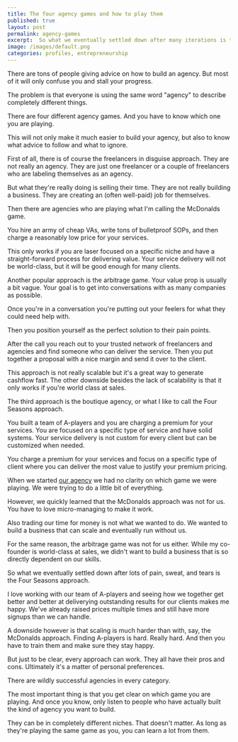 ```yaml
---
title: The four agency games and how to play them
published: true
layout: post
permalink: agency-games
excerpt:  So what we eventually settled down after many iterations is the Four Seasons approach.
image: /images/default.png
categories: profiles, entrepreneurship
---
```



There are tons of people giving advice on how to build an agency. But most of it will only confuse you and stall your progress.

The problem is that everyone is using the same word "agency" to describe completely different things.

There are four different agency games. And you have to know which one you are playing.

This will not only make it much easier to build your agency, but also to know what advice to follow and what to ignore.

First of all, there is of course the freelancers in disguise approach. They are not really an agency. They are just one freelancer or a couple of freelancers who are labeling themselves as an agency. 

But what they're really doing is selling their time. They are not really building a business. They are creating an (often well-paid) job for themselves.

Then there are agencies who are playing what I'm calling the McDonalds game.

You hire an army of cheap VAs, write tons of bulletproof SOPs, and then charge a reasonably low price for your services. 

This only works if you are laser focused on a specific niche and have a straight-forward process for delivering value. Your service delivery will not be world-class, but it will be good enough for many clients.

Another popular approach is the arbitrage game. Your value prop is usually a bit vague. Your goal is to get into conversations with as many companies as possible. 

Once you're in a conversation you're putting out your feelers for what they could need help with. 

Then you position yourself as the perfect solution to their pain points.

After the call you reach out to your trusted network of freelancers and agencies and find someone who can deliver the service. Then you put together a proposal with a nice margin and send it over to the client.

This approach is not really scalable but it's a great way to generate cashflow fast. The other downside besides the lack of scalability is that it only works if you're world class at sales.

The third approach is the boutique agency, or what I like to call the Four Seasons approach.

You built a team of A-players and you are charging a premium for your services. You are focused on a specific type of service and have solid systems. Your service delivery is not custom for every client but can be customized when needed.

You charge a premium for your services and focus on a specific type of client where you can deliver the most value to justify your premium pricing.

When we started [our agency](https://sales.co) we had no clarity on which game we were playing. We were trying to do a little bit of everything. 

However, we quickly learned that the McDonalds approach was not for us. You have to love micro-managing to make it work.

Also trading our time for money is not what we wanted to do. We wanted to build a business that can scale and eventually run without us.

For the same reason, the arbitrage game was not for us either. While my co-founder is world-class at sales, we didn't want to build a business that is so directly dependent on our skills.

So what we eventually settled down after lots of pain, sweat, and tears is the Four Seasons approach.

I love working with our team of A-players and seeing how we together get better and better at deliverying outstanding results for our clients makes me happy. We've already raised prices multiple times and still have more signups than we can handle.

A downside however is that scaling is much harder than with, say, the McDonalds approach. Finding A-players is hard. Really hard. And then you have to train them and make sure they stay happy.

But just to be clear, every approach can work. They all have their pros and cons. Ultimately it's a matter of personal preferences.

There are wildly successful agencies in every category.

The most important thing is that you get clear on which game you are playing. And once you know, only listen to people who have actually built the kind of agency you want to build.

They can be in completely different niches. That doesn't matter. As long as they're playing the same game as you, you can learn a lot from them.







